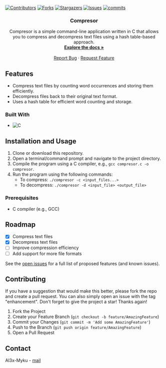 
<a name="readme-top"></a>

[![Contributors][contributors-shield]][contributors-url]
[![Forks][forks-shield]][forks-url]
[![Stargazers][stars-shield]][stars-url]
[![Issues][issues-shield]][issues-url]
[![commits](https://flat.badgen.net/github/commits/Al3x-Myku/Compresor/master?scale=1.4)](https://github.com/Al3x-Myku/Compresor/commits/master?icon=github&color=green&style=for-the-badge)

<h3 align="center">Compresor</h3>

<p align="center">
    Compresor is a simple command-line application written in C that allows you to compress and decompress text files using a hash table-based approach.
    <br />
    <a href="https://github.com/Al3x-Myku/Compresor/blob/master/README.md"><strong>Explore the docs »</strong></a>
    <br />
    <br />
    <a href="https://github.com/Al3x-Myku/Compresor/issues">Report Bug</a>
    ·
    <a href="https://github.com/Al3x-Myku/Compresor/issues">Request Feature</a>
</p>
</div>

<!-- Features! -->
## Features

- Compress text files by counting word occurrences and storing them efficiently.
- Decompress files back to their original text format.
- Uses a hash table for efficient word counting and storage.

### Built With

* ![C](https://img.shields.io/badge/C-%2300599C.svg?style=for-the-badge&logo=c&logoColor=white)

<!-- Installation and Usage -->
## Installation and Usage

1. Clone or download this repository.
2. Open a terminal/command prompt and navigate to the project directory.
3. Compile the program using a C compiler, e.g., `gcc compresor.c -o compresor`.
4. Run the program using the following commands:
   - To compress: `./compresor -c <input_files...>`
   - To decompress: `./compresor -d <input_file> <output_file>`

### Prerequisites

- C compiler (e.g., GCC)

<!-- ROADMAP -->
## Roadmap
- [x] Compress text files
- [x] Decompress text files
- [ ] Improve compression efficiency
- [ ] Add support for more file formats

See the [open issues](https://github.com/Al3x-Myku/Compresor/issues) for a full list of proposed features (and known issues).

<!-- CONTRIBUTING -->
## Contributing
If you have a suggestion that would make this better, please fork the repo and create a pull request. You can also simply open an issue with the tag "enhancement".
Don't forget to give the project a star! Thanks again!

1. Fork the Project
2. Create your Feature Branch (`git checkout -b feature/AmazingFeature`)
3. Commit your Changes (`git commit -m 'Add some AmazingFeature'`)
4. Push to the Branch (`git push origin feature/AmazingFeature`)
5. Open a Pull Request

<!-- CONTACT -->
## Contact

Al3x-Myku - [mail](mailto:micu.georgealexandru@gmail.com)

<!-- MARKDOWN LINKS & IMAGES -->
<!-- https://www.markdownguide.org/basic-syntax/#reference-style-links -->
[contributors-shield]: https://img.shields.io/github/contributors/Al3x-Myku/Compresor.svg?style=for-the-badge
[contributors-url]: https://github.com/Al3x-Myku/Compresor/graphs/contributors
[forks-shield]: https://img.shields.io/github/forks/Al3x-Myku/Compresor.svg?style=for-the-badge
[forks-url]: https://github.com/Al3x-Myku/Compresor/network/members
[stars-shield]: https://img.shields.io/github/stars/Al3x-Myku/Compresor.svg?style=for-the-badge
[stars-url]: https://github.com/Al3x-Myku/Compresor/stargazers
[issues-shield]: https://img.shields.io/github/issues/Al3x-Myku/Compresor.svg?style=for-the-badge
[issues-url]: https://github.com/Al3x-Myku/Compresor/issues

